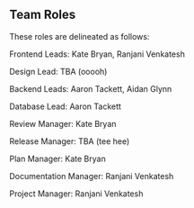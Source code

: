 ## Team Roles
These roles are delineated as follows:

Frontend Leads: Kate Bryan, Ranjani Venkatesh

Design Lead: TBA (ooooh)

Backend Leads: Aaron Tackett, Aidan Glynn

Database Lead: Aaron Tackett

Review Manager: Kate Bryan

Release Manager: TBA (tee hee)

Plan Manager: Kate Bryan

Documentation Manager: Ranjani Venkatesh

Project Manager: Ranjani Venkatesh

